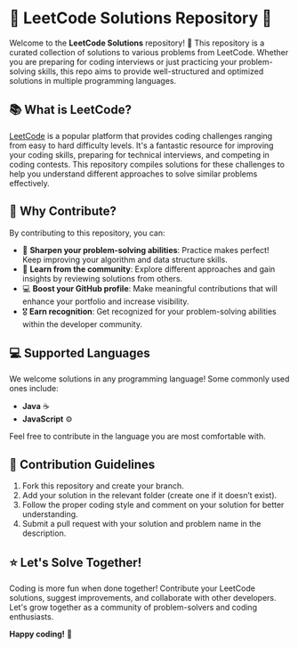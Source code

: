 
# 🌟 LeetCode Solutions Repository 🌟

Welcome to the **LeetCode Solutions** repository! 🎉 This repository is a curated collection of solutions to various problems from LeetCode. Whether you are preparing for coding interviews or just practicing your problem-solving skills, this repo aims to provide well-structured and optimized solutions in multiple programming languages.

## 📚 What is LeetCode?

[LeetCode](https://leetcode.com/) is a popular platform that provides coding challenges ranging from easy to hard difficulty levels. It's a fantastic resource for improving your coding skills, preparing for technical interviews, and competing in coding contests. This repository compiles solutions for these challenges to help you understand different approaches to solve similar problems effectively.

## 🏅 Why Contribute?

By contributing to this repository, you can:

- 🚀 **Sharpen your problem-solving abilities**: Practice makes perfect! Keep improving your algorithm and data structure skills.
- 🤝 **Learn from the community**: Explore different approaches and gain insights by reviewing solutions from others.
- 💻 **Boost your GitHub profile**: Make meaningful contributions that will enhance your portfolio and increase visibility.
- 🎖 **Earn recognition**: Get recognized for your problem-solving abilities within the developer community.

## 💻 Supported Languages

We welcome solutions in any programming language! Some commonly used ones include:


- **Java** ☕
- **JavaScript** ⚙️


Feel free to contribute in the language you are most comfortable with.

## 📝 Contribution Guidelines

1. Fork this repository and create your branch.
2. Add your solution in the relevant folder (create one if it doesn’t exist).
3. Follow the proper coding style and comment on your solution for better understanding.
4. Submit a pull request with your solution and problem name in the description.

## ⭐ Let's Solve Together!

Coding is more fun when done together! Contribute your LeetCode solutions, suggest improvements, and collaborate with other developers. Let's grow together as a community of problem-solvers and coding enthusiasts.



**Happy coding!** 🚀



